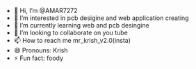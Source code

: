 - 👋 Hi, I’m @AMAR7272
- 👀 I’m interested in pcb desigine and web application creating
- 🌱 I’m currently learning web and pcb desingine
- 💞️ I’m looking to collaborate on you tube
- 📫 How to reach me mr_krish_v2.0(insta)
- 😄 Pronouns: Krish
- ⚡ Fun fact: foody

<!---
AMAR7272/AMAR7272 is a ✨ special ✨ repository because its `README.md` (this file) appears on your GitHub profile.
You can click the Preview link to take a look at your changes.
--->
